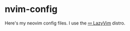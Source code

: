 # nvim-config

Here's my neovim config files. I use the [💤 LazyVim](https://www.lazyvim.org/) distro.

